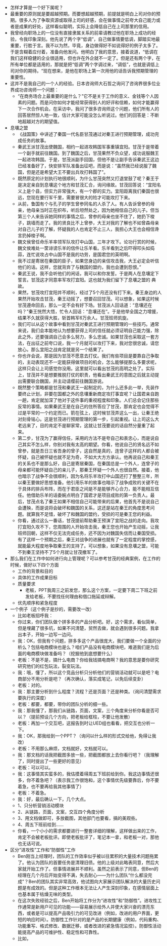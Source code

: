 - 怎样才算是一个好下属呢？
- 最重要的原则就是要超越预期。而要想超越预期，前提就是明白上司对你的预期。很多人为了争取资源或取得上司的好感，会在做事情之前夸大自己能力或者是成果的好处，这样看似聪明，实际上会降低自己在上司那里的信用。
- 我曾经向职场上的一位没有直接隶属关系的前辈请教过他在职场上成功的经验，令我印象深刻。他先说了两个字“低调”，自己做事情要低调，脚踏实地最重要，行胜于言。我不以为然，毕竟，身边做得好不如说得好的例子太多了。于是含糊着应付着，准备向他发问。他明白了我的意思，接着说道，“低调在我们这样稳健的企业很适用，但也许在外企就不一定了。但是还有两个字，在所有单位都是适用的，那就是把“低调”两个字调过来，“调低”，也就是调低上司对你的期待。“现在想来，是他在职场上第一次用他的话告诉我预期管理的重要性。
- 这并不是我自己的一个人的经验。日本咨询师大石哲之询问了咨询界很多位业界成功咨询师一个问题：
    - “在商务场合上最重要的是什么？”它不是关于工作的意义、金钱等个人因素的问题。而是问你如何才能经常获得别人的好评和信赖，如何才能赢得下一次合作机会。在采访中，我问了很多咨询师这个问题，他们所有人的回答居然惊人地一致，估计大家可能没怎么听说过。他们的回答是：不断地超越对方的期望值。
- 息壤之盟
    - 《战国策》中讲述了秦国一代名臣甘茂通过对秦王进行预期管理，成功完成任务的故事。
    - 秦武王派甘茂出使魏国，相约一起进攻韩国军事重镇宜阳。甘茂于是带着一个副手就前往魏国。到了魏国之后，甘茂果然不负众望，成功说服魏王一起进攻韩国。于是，甘茂派副手回国，但他不是让副手告诉秦武王这边已经准备好了，快安排军队准备出征吧，而是说：“虽然我已经说服了魏国，但是还是希望大王不要出兵攻打韩国了”。
    - 既然原定的计划执行地很顺利，为什么甘茂突然又打退堂鼓了呢？秦王于是决定亲自到息壤这个地方和甘茂汇合，询问缘故。甘茂回答说：“宜阳名义上是个县，但实力非常强大，有一个郡的实力。宜阳距离我们秦国也很远，您现在要行军千里，需要冒很大的险才可能攻打下来。
    - 从前，鲁国有个与孔子的学生曾参同名的人杀了人。有人告诉曾参的母亲，他母亲当时正在织布，听后坦然处之，因为她相信自己的儿子。但当第三个人来告诉她同样的事情之后，曾参的母亲也坐不住了，她扔下梭子，跳墙而走了。我的贤良比不上曾参，大王对我的了解也不如曾森母亲对自己儿子的了解，怀疑我的人也肯定不止三人，我担心大王也会相信谗言扔掉梭子啊。
    - 魏文侯曾任命乐羊率领军队攻打中山国，三年才攻下。论功行赏的时候，魏文侯难处一筐诽谤乐羊的信件让乐羊看。乐羊看到之后吓得叩头如捣蒜，连忙说攻占中山国不是我的功劳，是国君您的英明啊。
    - 我不过是寄居在秦国的臣子，如果您身边的亲信攻击我，大王必定会听信他们的话。这样，您就背弃了与魏国的盟约，我也会遭到怨恨。”
    - 秦武王说，我不会听他们的闲话，我可以和你发誓。于是两人在息壤定下誓言。甘茂这才同意率军攻打宜阳。这也就为我们留下了息壤之盟的 典故。
    - 果然，甘茂攻打宜阳并不顺利，经过了5个月还没有打下来。秦王身边的人果然开始攻击甘茂，秦王动摇了，想要召回甘茂。可以想象，如果这时候甘茂遵命回去，那么一定不会有好下场。甘茂派人回话道：“息壤还在吗？”秦王恍然大悟，忙令人回话：“息壤还在”。于是他举全国之力增援，结果不久就获得大胜，斩首韩军6万余人。甘茂班师凯旋。
    - 我们可以从这个故事中看到甘茂对秦武王进行预期管理的一些技巧。通常来说，我们会本能地认为想要获得上司的信任就必须证明自己能力强，除此之外，还要强调自己会多么努力，多么忠诚。如果甘茂也采取这一套方法，在出征之前夸口说，我一个月就可以攻打下来，我对您很忠诚，请您放心。那么宜阳之战肯定就是另一个结果了。
    - 你也许会说，那是因为甘茂不愿意去打仗。我们有些项目是要靠自己争取的，主动表现还不一定能获得做项目的机会，怎么能够提那么多要求呢，这样只会让上司感觉你没用。这里就可以看出甘茂的高明之处了。实际上，甘茂并不是想要推脱打仗的职责，他看出秦武王的意图之后就主动提出需要联合魏国，并主动请缨前往魏国游说。
    - 既然整个策略都是甘茂和秦武王一起制定的，为什么还多此一举，先装作要终止计划，非要在国都之外的息壤重新商定攻打事宜呢？让国君亲自跑一趟，肯定就加深了他对于这件事的重视程度和印象。人们总会记住那些反常的事情。如果秦武王是在自己的住所答应了甘茂，那肯定也会觉得不过是平常的一个约定而已。箭在弦上，这时候甘茂弄这么一出，让秦王绝对刻骨铭心。这是甘茂进行预期管理的第一步，引起重视。让上司这么大老远来了，目的肯定不是聊家常，这就让甘茂要说的话自然分量重了起来。
    - 第二步，甘茂为了赢得信任，采用的方法不是夸自己和表忠心，而是说自己其实不怎么样，你别对我有太高的期望。你看，他说自己的贤名远不如曾参，就是吾日三省吾身的曾子，这自然是真的，连曾子这样的人都会被怀疑，自己被怀疑也就不足为奇，不如大大方方承认。他再说自己和秦王的关系也不是那么好，自己是寄居秦国，在秦国总是一个外人，连曾子的母亲都可能怀疑自己的亲儿子，那秦王怀疑一个外人也很自然。接着，他也暗示了战争不会很顺利，因为名将乐羊攻打中山国还打了整整三年，所以秦王要做好思想准备。他引用乐羊的故事也暗示了战争成败的关键不在于具体的排兵布阵，而在于君臣之间是不是能够齐心合力，能不能相互信任。他借助乐羊的话委婉点明白了国君才是项目成败的第一负责人。最后，甘茂点名了秦王如果不相信自己可能带来的后果，他首先不是说自己会遭殃，而是说将会破坏和魏国的关系，这还是站在秦王的角度思考问题。就算我不足惜，破坏了和魏国的盟约，受损的可是秦王您的利益。
    - 你看，通过这么一番话，甘茂提前帮助秦王预演了宜阳之战的走向。我攻打宜阳久攻不下，您周围的人开始攻击我，秦王您也开始产生动摇，让我班师回朝，这样不仅无法完成任务，还不因为对魏国失信而让秦国受损。有了这样一个预期之后，秦王对战争的进展也就有了一定程度的掌控感，就能最大程度地争取秦王的支持了。可以想象，如果没有息壤之盟，可能不到秦王坚持不了5个月就让甘茂撤军了。
- 那么我们在工作中如何进行向上管理呢？可以参考甘茂的经典案例，在工作的时候，做好以下四个方面
    - 工作的背景和目的
    - 具体的工作成果目标
    - 质量要求
        - 老板，PPT我周三之前发您，那么这个方案，一定要下周二下班之前发给老板，不要找任何理由和借口拖延或辩解。
    - 优先顺序和紧急程度
- 一个例子（这个例子是抄的，需要改一改）
    - 比如老板招呼我：
    - 你过来，你们团队做个拼多多的产品分析吧。好，这个需求，看似简单，但是埋藏了很多坑，如果不问清楚，贸然去做，就会遇到很多问题。我拿出本子，开始一边写一边问。
    - 我：OK，但我有个问题，拼多多这个产品很庞大，我们要做一个全面的分析么？包括电商模块也是么？咱们产品没有电商模块吧，难道我们是为后面的电商模块做准备吗？（挖掘他到底想要什么）
    - 老板：不是不是，搞什么电商？你给我钱搞电商啊？我的意思是要你研究研究他们的红包玩法，裂变玩法。
    - 我：哦，懂了，所以这个竞品分析只分析他们的营销活动就可以是吧？电商部分不用分析是吧？（再次确认，落实成笔记，以免后续变卦）
    - 老板：对的。
    - 我：那主要分析到什么程度？流程？还是页面？还是种类。（询问清楚需求要执行的深度）
    - 老板：都要，都要，带你的团队分析的细一些。
    - 我：那我懂了，那我们从链路，页面，文案，三个角度来分析你看是否可以？（提前预设几个方向，把老板给框柱，不要让他发散）
    - 老板：再加一个交互吧，这报告到时让UED组也看看，把交互也分析一下。
    - 我：OK，那我给到一个PPT？（询问以什么样的形式交给他，免得让我改）
    - 老板：不用那么麻烦，文档就好，文档就可以。
    - 我：那文档的话我把截图多放一些，把截图都放上去你看行吧？（我理解了，同时提出了一些更好的意见）
    - 老板：可以可以。
    - 我：这事情其实蛮多的，我估摸着得周五下班前给到你。我这边事情还很多，你不着急吧？（表示我工作很饱和，这个事情优先级要靠后，你不要着急，也不要再给我其他事情了）
    - 老板：不着急。
    - 我：好，最后确认一下，几个大点。
    - 1、只分析营销活动模块
    - 2、从链路，页面，文案，交互四个角度分析
    - 3、用文档做即可，多放截图，其他部门也要看，搞的美观些。
    - 4、周五下班前给到......
    - 你看，一个小小的需求都要进行一整套详细的理解，这样做出来的工作，肯定不会被老板批评。即使老板批评了，笔记本一拿，和老板一对，那他也无话可说。
- 区分“进攻性”工作和“防御性”工作
    - Ben刚当上经理时，团队的工作效率似乎被以往累积的大量技术问题拖累了。他认为团队的首要任务是清理旧债。他的上级对此略表同意，然后大家就开始工作了。但事情进展并不顺利。虽然之前表示了同意，但Ben的经理在几个月后开始变得不满，失去耐心——为什么团队“什么都没完成”？Ben的团队其实非常高效，他试图向大家展示团队解决的大量历史问题是有成效的。但是这种工作根本无法让人产生深刻印象，在感情层面上也基本属于枯燥无味的类型。
    - 在这次失败经验之后，Ben开始将工作分为“进攻性”和“防御性”。进攻性工作通常是新用户可见的功能——容易展示给外人并使大家兴奋的漂亮东西，或者是可以提高产品吸引力的可见改进（例如，改进的用户界面，更短的响应时间）。防御性工作针对的是产品的长期健康（例如，代码重构、功能重写、格式修改、数据迁移，或者改进的紧急情况监控）。防御性活动能提高产品的可维护性、稳定性和可靠性。
    - 比如，
